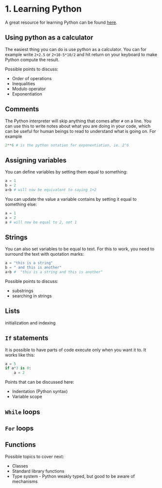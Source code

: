 # 1. Learning Python

A great resource for learning Python can be found [here](https://docs.python.org/2/tutorial/index.html).

## Using python as a calculator
The easiest thing you can do is use python as a calculator. You can for example write `2+2.5` or `2+10-5*10/2` and hit return on your keyboard to make Python compute the result.

Possible points to discuss:
- Order of operations
- Inequalities
- Modulo operator
- Exponentiation

## Comments
The Python interpreter will skip anything that comes after `#` on a line. You can use this to write notes about what you are doing in your code, which can be useful for human beings to read to understand what is going on. For example
```python
2**6 # is the python notation for exponentiation, ie. 2^6
```

## Assigning variables
You can define variables by setting them equal to something:
```python
a = 1
b = 2
a+b # will now be equivalent to saying 1+2
```

You can update the value a variable contains by setting it equal to something else:
```python
a = 1
a = 2
a # will now be equal to 2, not 1
```

## Strings
You can also set variables to be equal to text. For this to work, you need to surround the text with quotation marks:
```python
a = "this is a string"
b = " and this is another"
a+b #  "this is a string and this is another"
```
Possible points to discuss:
- substrings
- searching in strings

## Lists
initialization and indexing

## `If` statements
It is possible to have parts of code execute only when you want it to. It works like this:

```python
a = 5
if a*3 is 0:
    a = 2

```

Points that can be discussed here:
- Indentation (Python syntax)
- Variable scope

## `While` loops
## `For` loops
## Functions

Possible topics to cover next:
- Classes
- Standard library functions
- Type system - Python weakly typed, but good to be aware of mechanisms
